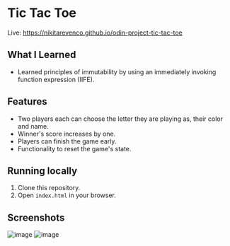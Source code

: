 # Tic Tac Toe

Live: https://nikitarevenco.github.io/odin-project-tic-tac-toe

## What I Learned

- Learned principles of immutability by using an immediately invoking function expression (IIFE).

## Features

- Two players each can choose the letter they are playing as, their color and name.
- Winner's score increases by one.
- Players can finish the game early.
- Functionality to reset the game's state.

## Running locally

1. Clone this repository.
2. Open `index.html` in your browser.

## Screenshots

![image](https://github.com/user-attachments/assets/48a8e8fc-5aca-4d98-a46e-8f7f3044dcbe)
![image](https://github.com/user-attachments/assets/cfdb30c9-e7d6-411e-90b5-1d57cecd6faa)
